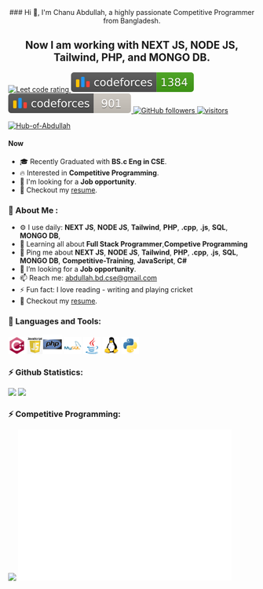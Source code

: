 
<div align="center">
  ### Hi 👋, I'm Chanu Abdullah, a highly passionate Competitive Programmer from Bangladesh.
  <h2>Now I am working with NEXT JS, NODE JS, Tailwind, PHP, and MONGO DB.</h2>
</div>

<p align="left">
  <a href="https://leetcode.com/Abdullah-Hub/">
    <img src="https://cp-logo.vercel.app/leetcode/Abdullah-Hub" alt="Leet code rating" />
  </a>
  
  <a href="https://github.com/Hub-of-Abdullah/cf-stats">
  <img src="https://raw.githubusercontent.com/Hub-of-Abdullah/cf-stats/main/output/max_rating.svg" />
  <img src="https://raw.githubusercontent.com/Hub-of-Abdullah/cf-stats/main/output/rating.svg" />
  </a>
  <a href="https://github.com/Hub-of-Abdullah?tab=followers">
    <img alt="GitHub followers" src="https://img.shields.io/github/followers/Hub-of-Abdullah?color=green&logo=github">
  </a>
  <a href="https://github.com/Hub-of-Abdullah/">
    <img src="https://komarev.com/ghpvc/?username=Hub-of-Abdullah" alt="visitors" />
  </a>

<p align="left"> <a href="https://github.com/ryo-ma/github-profile-trophy"><img src="https://github-profile-trophy.vercel.app/?username=Hub-of-Abdullah" theme="dark" alt="Hub-of-Abdullah" /></a> </p>

#### Now

- 🎓 Recently Graduated with **BS.c Eng in CSE**.
- :fire: Interested in **Competitive Programming**.
- :calendar: I'm looking for a **Job opportunity**.
-  📝 Checkout my [resume](files/resume.pdf).


### 💫 About Me :
- ⚙️ I use daily: **NEXT JS**, **NODE JS**, **Tailwind**, **PHP**, **.cpp**, **.js**, **SQL**, **MONGO DB**,
- 🌱 Learning all about **Full Stack Programmer**,**Competive Programming**
- 💬 Ping me about **NEXT JS**, **NODE JS**, **Tailwind**, **PHP**, **.cpp**, **.js**, **SQL**, **MONGO DB**, **Competitive-Training**, **JavaScript**, **C#**
- 🤔 I’m looking for a **Job opportunity**.
- 📫 Reach me: abdullah.bd.cse@gmail.com
- ⚡ Fun fact: I love reading - writing and playing cricket
- 📝 Checkout my [resume](files/resume.pdf).

### 🔆 Languages and Tools:

<img height="35" src="img/cpp.svg" alt="cpp"> <img height="35" src="img/js.png" alt="js"><img height="40" src="img/php.svg" alt="php"> <img height="35" src="img/mysql.svg" alt="sql"> <img height="35" src="img/java.svg" alt="java"> <img height="35" src="img/linux.svg" alt="linux"> <img height="35" src="img/py.svg" alt="py">

### ⚡ Github Statistics:

<p float="left">
<img height="180em" src="https://github-readme-stats.vercel.app/api?username=Hub-of-Abdullah&show_icons=true&hide_border=true&&count_private=true&include_all_commits=true" /> 
<img height="180em" src="https://github-readme-stats.vercel.app/api/top-langs/?username=Hub-of-Abdullah&show_icons=true&hide_border=true&layout=compact&langs_count=8"/>
</p>


### ⚡ Competitive Programming:
<p float="left">
<img height="298em" src="https://leetcard.jacoblin.cool/Abdullah-Hub?theme=light&font=Karma&ext=contest" />
<img height="308em" src="https://raw.githubusercontent.com/Hub-of-Abdullah/cf-stats/main/output/light_card.svg" />
</p>


